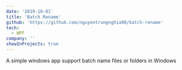 ```yaml
---
date: '2019-10-01'
title: 'Batch Rename'
github: 'https://github.com/nguyentrungnghia98/batch-rename'
tech:
  - WPF
company: ''
showInProjects: true
---
```


A simple windows app support batch name files or folders in Windows
